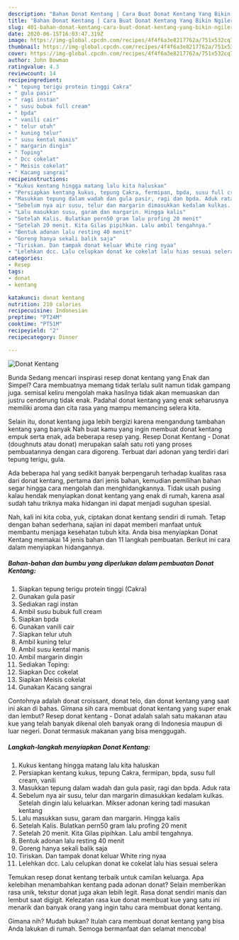 ```yaml
---
description: "Bahan Donat Kentang | Cara Buat Donat Kentang Yang Bikin Ngiler"
title: "Bahan Donat Kentang | Cara Buat Donat Kentang Yang Bikin Ngiler"
slug: 401-bahan-donat-kentang-cara-buat-donat-kentang-yang-bikin-ngiler
date: 2020-06-15T16:03:47.319Z
image: https://img-global.cpcdn.com/recipes/4f4f6a3e8217762a/751x532cq70/donat-kentang-foto-resep-utama.jpg
thumbnail: https://img-global.cpcdn.com/recipes/4f4f6a3e8217762a/751x532cq70/donat-kentang-foto-resep-utama.jpg
cover: https://img-global.cpcdn.com/recipes/4f4f6a3e8217762a/751x532cq70/donat-kentang-foto-resep-utama.jpg
author: John Bowman
ratingvalue: 4.3
reviewcount: 14
recipeingredient:
- " tepung terigu protein tinggi Cakra"
- " gula pasir"
- " ragi instan"
- " susu bubuk full cream"
- " bpda"
- " vanili cair"
- " telur utuh"
- " kuning telur"
- " susu kental manis"
- " margarin dingin"
- " Toping"
- " Dcc cokelat"
- " Meisis cokelat"
- " Kacang sangrai"
recipeinstructions:
- "Kukus kentang hingga matang lalu kita haluskan"
- "Persiapkan kentang kukus, tepung Cakra, fermipan, bpda, susu full cream, vanili"
- "Masukkan tepung dalam wadah dan gula pasir, ragi dan bpda. Aduk rata"
- "Sebelum nya air susu, telur dan margarin dimasukkan kedalam kulkas. Setelah dingin lalu keluarkan. Mikser adonan kering tadi masukan kentang"
- "Lalu masukkan susu, garam dan margarin. Hingga kalis"
- "Setelah Kalis. Bulatkan pern50 gram lalu profing 20 menit"
- "Setelah 20 menit. Kita Gilas pipihkan. Lalu ambil tengahnya."
- "Bentuk adonan lalu resting 40 menit"
- "Goreng hanya sekali balik saja"
- "Tiriskan. Dan tampak donat keluar White ring nyaa"
- "Lelehkan dcc. Lalu celupkan donat ke cokelat lalu hias sesuai selera"
categories:
- Resep
tags:
- donat
- kentang

katakunci: donat kentang 
nutrition: 210 calories
recipecuisine: Indonesian
preptime: "PT24M"
cooktime: "PT51M"
recipeyield: "2"
recipecategory: Dinner

---
```



![Donat Kentang](https://img-global.cpcdn.com/recipes/4f4f6a3e8217762a/751x532cq70/donat-kentang-foto-resep-utama.jpg)

Bunda Sedang mencari inspirasi resep donat kentang yang Enak dan Simpel? Cara membuatnya memang tidak terlalu sulit namun tidak gampang juga. semisal keliru mengolah maka hasilnya tidak akan memuaskan dan justru cenderung tidak enak. Padahal donat kentang yang enak seharusnya memiliki aroma dan cita rasa yang mampu memancing selera kita.

Selain itu, donat kentang juga lebih bergizi karena mengandung tambahan kentang yang banyak Nah buat kamu yang ingin membuat donat kentang empuk serta enak, ada beberapa resep yang. Resep Donat Kentang - Donat (doughnuts atau donat) merupakan salah satu roti yang proses pembuatannya dengan cara digoreng. Terbuat dari adonan yang terdiri dari tepung terigu, gula.

Ada beberapa hal yang sedikit banyak berpengaruh terhadap kualitas rasa dari donat kentang, pertama dari jenis bahan, kemudian pemilihan bahan segar hingga cara mengolah dan menghidangkannya. Tidak usah pusing kalau hendak menyiapkan donat kentang yang enak di rumah, karena asal sudah tahu triknya maka hidangan ini dapat menjadi suguhan spesial.


Nah, kali ini kita coba, yuk, ciptakan donat kentang sendiri di rumah. Tetap dengan bahan sederhana, sajian ini dapat memberi manfaat untuk membantu menjaga kesehatan tubuh kita. Anda bisa menyiapkan Donat Kentang memakai 14 jenis bahan dan 11 langkah pembuatan. Berikut ini cara dalam menyiapkan hidangannya.

<!--inarticleads1-->

##### Bahan-bahan dan bumbu yang diperlukan dalam pembuatan Donat Kentang:

1. Siapkan  tepung terigu protein tinggi (Cakra)
1. Gunakan  gula pasir
1. Sediakan  ragi instan
1. Ambil  susu bubuk full cream
1. Siapkan  bpda
1. Gunakan  vanili cair
1. Siapkan  telur utuh
1. Ambil  kuning telur
1. Ambil  susu kental manis
1. Ambil  margarin dingin
1. Sediakan  Toping:
1. Siapkan  Dcc cokelat
1. Siapkan  Meisis cokelat
1. Gunakan  Kacang sangrai


Contohnya adalah donat croissant, donat telo, dan donat kentang yang saat ini akan di bahas. Gimana sih cara membuat donat kentang yang super enak dan lembut? Resep donat kentang - Donat adalah salah satu makanan atau kue yang telah banyak dikenal oleh banyak orang di Indonesia maupun di luar negeri. Donat termasuk makanan yang bisa menggugah. 

<!--inarticleads2-->

##### Langkah-langkah menyiapkan Donat Kentang:

1. Kukus kentang hingga matang lalu kita haluskan
1. Persiapkan kentang kukus, tepung Cakra, fermipan, bpda, susu full cream, vanili
1. Masukkan tepung dalam wadah dan gula pasir, ragi dan bpda. Aduk rata
1. Sebelum nya air susu, telur dan margarin dimasukkan kedalam kulkas. Setelah dingin lalu keluarkan. Mikser adonan kering tadi masukan kentang
1. Lalu masukkan susu, garam dan margarin. Hingga kalis
1. Setelah Kalis. Bulatkan pern50 gram lalu profing 20 menit
1. Setelah 20 menit. Kita Gilas pipihkan. Lalu ambil tengahnya.
1. Bentuk adonan lalu resting 40 menit
1. Goreng hanya sekali balik saja
1. Tiriskan. Dan tampak donat keluar White ring nyaa
1. Lelehkan dcc. Lalu celupkan donat ke cokelat lalu hias sesuai selera


Temukan resep donat kentang terbaik untuk camilan keluarga. Apa kelebihan menambahkan kentang pada adonan donat? Selain memberikan rasa unik, tekstur donat juga akan lebih legit. Rasa donat sendiri manis dan lembut saat digigit. Kelezatan rasa kue donat membuat kue yang satu ini menarik dan banyak orang yang ingin tahu cara membuat donat kentang. 

Gimana nih? Mudah bukan? Itulah cara membuat donat kentang yang bisa Anda lakukan di rumah. Semoga bermanfaat dan selamat mencoba!
